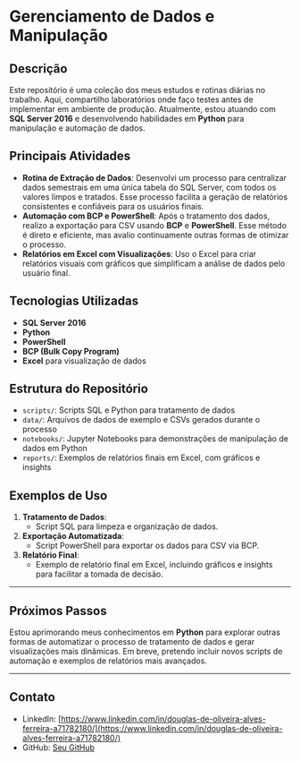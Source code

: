 # Gerenciamento de Dados e Manipulação

## Descrição
Este repositório é uma coleção dos meus estudos e rotinas diárias no trabalho. Aqui, compartilho laboratórios onde faço testes antes de implementar em ambiente de produção. Atualmente, estou atuando com **SQL Server 2016** e desenvolvendo habilidades em **Python** para manipulação e automação de dados.

## Principais Atividades
- **Rotina de Extração de Dados**: Desenvolvi um processo para centralizar dados semestrais em uma única tabela do SQL Server, com todos os valores limpos e tratados. Esse processo facilita a geração de relatórios consistentes e confiáveis para os usuários finais.
- **Automação com BCP e PowerShell**: Após o tratamento dos dados, realizo a exportação para CSV usando **BCP** e **PowerShell**. Esse método é direto e eficiente, mas avalio continuamente outras formas de otimizar o processo.
- **Relatórios em Excel com Visualizações**: Uso o Excel para criar relatórios visuais com gráficos que simplificam a análise de dados pelo usuário final.

## Tecnologias Utilizadas
- **SQL Server 2016**
- **Python**
- **PowerShell**
- **BCP (Bulk Copy Program)**
- **Excel** para visualização de dados

## Estrutura do Repositório
- `scripts/`: Scripts SQL e Python para tratamento de dados
- `data/`: Arquivos de dados de exemplo e CSVs gerados durante o processo
- `notebooks/`: Jupyter Notebooks para demonstrações de manipulação de dados em Python
- `reports/`: Exemplos de relatórios finais em Excel, com gráficos e insights

## Exemplos de Uso
1. **Tratamento de Dados**:
   - Script SQL para limpeza e organização de dados.
2. **Exportação Automatizada**:
   - Script PowerShell para exportar os dados para CSV via BCP.
3. **Relatório Final**:
   - Exemplo de relatório final em Excel, incluindo gráficos e insights para facilitar a tomada de decisão.

---

## Próximos Passos
Estou aprimorando meus conhecimentos em **Python** para explorar outras formas de automatizar o processo de tratamento de dados e gerar visualizações mais dinâmicas. Em breve, pretendo incluir novos scripts de automação e exemplos de relatórios mais avançados.

---

## Contato
- LinkedIn: [https://www.linkedin.com/in/douglas-de-oliveira-alves-ferreira-a71782180/](https://www.linkedin.com/in/douglas-de-oliveira-alves-ferreira-a71782180/)
- GitHub: [Seu GitHub](#)
